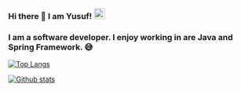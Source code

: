### Hi there 👋 I am Yusuf! [<img src='https://cdn.jsdelivr.net/npm/simple-icons@3.0.1/icons/linkedin.svg' alt='linkedin' height='22'>](https://www.linkedin.com/in/muhammed-yusuf-yucedag) 

### I am a software developer. I enjoy working in are Java and Spring Framework. :sweat_smile:
                                                                                                                                              
[![Top Langs](https://github-readme-stats.vercel.app/api/top-langs/?username=yusufyucedag)](https://github.com/anuraghazra/github-readme-stats)

[![Github stats](https://github-readme-stats.vercel.app/api?username=yusufyucedag)](https://github.com/anuraghazra/github-readme-stats)


